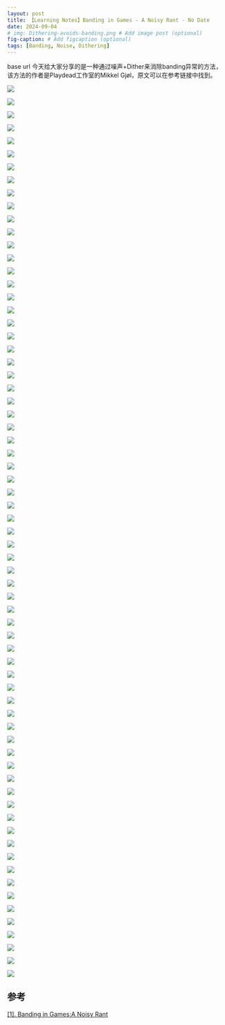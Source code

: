```yaml
---
layout: post
title: 【Learning Notes】Banding in Games - A Noisy Rant - No Date
date: 2024-09-04
# img: Dithering-avoids-banding.png # Add image post (optional)
fig-caption: # Add figcaption (optional)
tags: [Banding, Noise, Dithering]
---
```

base url
今天给大家分享的是一种通过噪声+Dither来消除banding异常的方法，该方法的作者是Playdead工作室的Mikkel Gjøl，原文可以在参考链接中找到。

![]({{site.baseurl}}/assets/img/Dithering-avoids-banding/1.png)

![]({{site.baseurl}}/assets/img/Dithering-avoids-banding/2.png)

![]({{site.baseurl}}/assets/img/Dithering-avoids-banding/3.png)

![]({{site.baseurl}}/assets/img/Dithering-avoids-banding/4.png)

![]({{site.baseurl}}/assets/img/Dithering-avoids-banding/5.png)

![]({{site.baseurl}}/assets/img/Dithering-avoids-banding/6.png)

![]({{site.baseurl}}/assets/img/Dithering-avoids-banding/7.png)

![]({{site.baseurl}}/assets/img/Dithering-avoids-banding/8.png)

![]({{site.baseurl}}/assets/img/Dithering-avoids-banding/9.png)

![]({{site.baseurl}}/assets/img/Dithering-avoids-banding/10.png)

![]({{site.baseurl}}/assets/img/Dithering-avoids-banding/11.png)

![]({{site.baseurl}}/assets/img/Dithering-avoids-banding/12.png)

![]({{site.baseurl}}/assets/img/Dithering-avoids-banding/13.png)

![]({{site.baseurl}}/assets/img/Dithering-avoids-banding/14.png)

![]({{site.baseurl}}/assets/img/Dithering-avoids-banding/15.png)

![]({{site.baseurl}}/assets/img/Dithering-avoids-banding/16.png)

![]({{site.baseurl}}/assets/img/Dithering-avoids-banding/17.png)

![]({{site.baseurl}}/assets/img/Dithering-avoids-banding/18.png)

![]({{site.baseurl}}/assets/img/Dithering-avoids-banding/19.png)

![]({{site.baseurl}}/assets/img/Dithering-avoids-banding/20.png)

![]({{site.baseurl}}/assets/img/Dithering-avoids-banding/21.png)

![]({{site.baseurl}}/assets/img/Dithering-avoids-banding/22.png)

![]({{site.baseurl}}/assets/img/Dithering-avoids-banding/23.png)

![]({{site.baseurl}}/assets/img/Dithering-avoids-banding/24.png)

![]({{site.baseurl}}/assets/img/Dithering-avoids-banding/25.png)

![]({{site.baseurl}}/assets/img/Dithering-avoids-banding/26.png)

![]({{site.baseurl}}/assets/img/Dithering-avoids-banding/27.png)

![]({{site.baseurl}}/assets/img/Dithering-avoids-banding/28.png)

![]({{site.baseurl}}/assets/img/Dithering-avoids-banding/29.png)

![]({{site.baseurl}}/assets/img/Dithering-avoids-banding/30.png)

![]({{site.baseurl}}/assets/img/Dithering-avoids-banding/31.png)

![]({{site.baseurl}}/assets/img/Dithering-avoids-banding/32.png)

![]({{site.baseurl}}/assets/img/Dithering-avoids-banding/33.png)

![]({{site.baseurl}}/assets/img/Dithering-avoids-banding/34.png)

![]({{site.baseurl}}/assets/img/Dithering-avoids-banding/35.png)

![]({{site.baseurl}}/assets/img/Dithering-avoids-banding/36.png)

![]({{site.baseurl}}/assets/img/Dithering-avoids-banding/37.png)

![]({{site.baseurl}}/assets/img/Dithering-avoids-banding/38.png)

![]({{site.baseurl}}/assets/img/Dithering-avoids-banding/39.png)

![]({{site.baseurl}}/assets/img/Dithering-avoids-banding/40.png)

![]({{site.baseurl}}/assets/img/Dithering-avoids-banding/41.png)

![]({{site.baseurl}}/assets/img/Dithering-avoids-banding/42.png)

![]({{site.baseurl}}/assets/img/Dithering-avoids-banding/43.png)

![]({{site.baseurl}}/assets/img/Dithering-avoids-banding/44.png)

![]({{site.baseurl}}/assets/img/Dithering-avoids-banding/45.png)

![]({{site.baseurl}}/assets/img/Dithering-avoids-banding/46.png)

![]({{site.baseurl}}/assets/img/Dithering-avoids-banding/47.png)

![]({{site.baseurl}}/assets/img/Dithering-avoids-banding/48.png)

![]({{site.baseurl}}/assets/img/Dithering-avoids-banding/49.png)

![]({{site.baseurl}}/assets/img/Dithering-avoids-banding/50.png)

![]({{site.baseurl}}/assets/img/Dithering-avoids-banding/51.png)

![]({{site.baseurl}}/assets/img/Dithering-avoids-banding/52.png)

![]({{site.baseurl}}/assets/img/Dithering-avoids-banding/53.png)

![]({{site.baseurl}}/assets/img/Dithering-avoids-banding/54.png)

![]({{site.baseurl}}/assets/img/Dithering-avoids-banding/55.png)

![]({{site.baseurl}}/assets/img/Dithering-avoids-banding/56.png)

![]({{site.baseurl}}/assets/img/Dithering-avoids-banding/57.png)

![]({{site.baseurl}}/assets/img/Dithering-avoids-banding/58.png)

![]({{site.baseurl}}/assets/img/Dithering-avoids-banding/59.png)

![]({{site.baseurl}}/assets/img/Dithering-avoids-banding/60.png)

![]({{site.baseurl}}/assets/img/Dithering-avoids-banding/61.png)

![]({{site.baseurl}}/assets/img/Dithering-avoids-banding/62.png)

![]({{site.baseurl}}/assets/img/Dithering-avoids-banding/63.png)

![]({{site.baseurl}}/assets/img/Dithering-avoids-banding/64.png)

![]({{site.baseurl}}/assets/img/Dithering-avoids-banding/65.png)

![]({{site.baseurl}}/assets/img/Dithering-avoids-banding/66.png)

![]({{site.baseurl}}/assets/img/Dithering-avoids-banding/67.png)

![]({{site.baseurl}}/assets/img/Dithering-avoids-banding/68.png)

![]({{site.baseurl}}/assets/img/Dithering-avoids-banding/69.png)



## 参考

[[1]. Banding in Games:A Noisy Rant](http://loopit.dk/banding_in_games.pdf)

